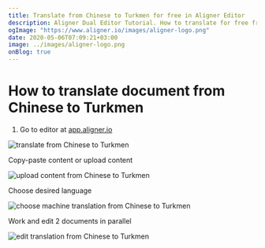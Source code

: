 ```yaml
---
title: Translate from Chinese to Turkmen for free in Aligner Editor
description: Aligner Dual Editor Tutorial. How to translate for free from Chinese to Turkmen. Aligner is multilingual document management platform. 
ogImage: "https://www.aligner.io/images/aligner-logo.png"
date: 2020-05-06T07:09:21+03:00
image: ../images/aligner-logo.png
onBlog: true
---
```


# How to translate document from Chinese to Turkmen

1. Go to editor at [app.aligner.io](https://app.aligner.io "Aligner App web page")

![translate from Chinese to Turkmen](../aligner-blank-editor.png "translate from Chinese to Turkmen")

Copy-paste content or upload content

![upload content from Chinese to Turkmen](../aligner-uploaded-document.png "upload content from Chinese to Turkmen")

Choose desired language

![choose machine translation from Chinese to Turkmen](../aligner-language-dropdown.png "choose machine translation from Chinese to Turkmen")

Work and edit 2 documents in parallel

![edit translation from Chinese to Turkmen](../aligner-double-sitded-editor.png "edit translation from Chinese to Turkmen")

